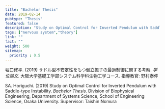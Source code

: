 ```yaml
---
title: "Bachelor Thesis"
date: 2019-02-14
pubtype: "Thesis"
featured: false
description: "Study on Optimal Control for Inverted Pendulum with Saddle-type Instability"
tags: ["nervous system","theory"]
link: ""
fact: ""
weight: 500
sitemap:
  priority : 0.5
---
```


堀口修平. (2019) サドル型不安定性をもつ倒立振子の最適制御に関する考察. _学位論文_. 大阪大学基礎工学部システム科学科生物工学コース.
指導教官: 野村泰伸

SA. Horiguchi. (2019) Study on Optimal Control for Inverted Pendulum with Saddle-type Instability. _Bachelor Thesis_. Division of Biophysical Engineering, Department of Systems Science, School of Engineering Science, Osaka University.
Supervisor: Taishin Nomura
